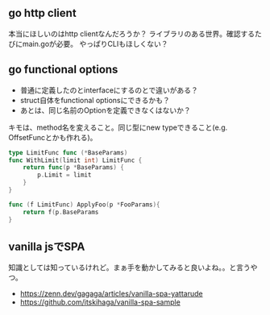 ## go http client

本当にほしいのはhttp clientなんだろうか？
ライブラリのある世界。確認するたびにmain.goが必要。
やっぱりCLIもほしくない？


## go functional options

- 普通に定義したのとinterfaceにするのとで違いがある？
- struct自体をfunctional optionsにできるかも？
- あとは、同じ名前のOptionを定義できなくはないか？

キモは、method名を変えること。同じ型にnew typeできること(e.g. OffsetFuncとかも作れる)。

```go
type LimitFunc func (*BaseParams)
func WithLimit(limit int) LimitFunc {
	return func(p *BaseParams) {
		p.Limit = limit
    }
}

func (f LimitFunc) ApplyFoo(p *FooParams){
	return f(p.BaseParams
}
```

## vanilla jsでSPA

知識としては知っているけれど。まぁ手を動かしてみると良いよね。。と言うやつ。

- https://zenn.dev/gagaga/articles/vanilla-spa-yattarude
- https://github.com/itskihaga/vanilla-spa-sample
